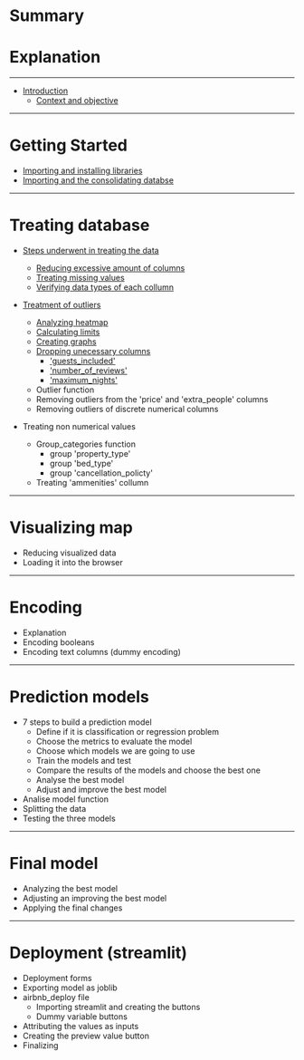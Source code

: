 # Summary

# Explanation

---

- [Introduction](src\1-Introduction\README.md)
  - [Context and objective](src\1-Introduction\objective.md)

---

# Getting Started

* [Importing and installing libraries](src\2-Importing-and-installing-libraries\README.md)
* [Importing and the consolidating databse](src\3-Importing-and-consolidating-database\importing-and-consolidating-database.md)

---

# Treating database

* [Steps underwent in treating the data](src\4-Reduce-excessive-columns\README.MD)

  * [Reducing excessive amount of columns](src\4-Reduce-excessive-columns\reduce-excessive-collumns.md)
  * [Treating missing values](src\4-Reduce-excessive-columns\treating-missing-values.md)
  * [Verifying data types of each collumn](src\4-Reduce-excessive-columns\verify-data-types.md)
* [Treatment of outliers](src\5-Treatment-of-outliers\README.md)

  * [Analyzing heatmap](src\5-Treatment-of-outliers\analyzing-heatmap.md)
  * [Calculating limits](src\5-Treatment-of-outliers\calculating-limits.md)
  * [Creating graphs](src\5-Treatment-of-outliers\creating-graphs.md)
  * [Dropping unecessary columns](src\5-Treatment-of-outliers\5-1-Dropping-uncessary-columns\README.md)
    * [&#39;guests_included&#39;](src\5-Treatment-of-outliers\5-1-Dropping-uncessary-columns\guests_included.md)
    * [&#39;number_of_reviews&#39;](src\5-Treatment-of-outliers\5-1-Dropping-uncessary-columns\number_of_reviews.md)
    * [&#39;maximum_nights&#39;](src\5-Treatment-of-outliers\5-1-Dropping-uncessary-columns\maximum_nights.md)
  * Outlier function
  * Removing outliers from the 'price' and 'extra_people' columns
  * Removing outliers of discrete numerical columns
* Treating non numerical values

  * Group_categories function
    * group 'property_type'
    * group 'bed_type'
    * group 'cancellation_policty'
  * Treating 'ammenities' collumn

---

# Visualizing map

* Reducing visualized data
* Loading it into the browser

---

# Encoding

* Explanation
* Encoding booleans
* Encoding text columns (dummy encoding)

---

# Prediction models

* 7 steps to build a prediction model
  * Define if it is classification or regression problem
  * Choose the metrics to evaluate the model
  * Choose which models we are going to use
  * Train the models and test
  * Compare the results of the models and choose the best one
  * Analyse the best model
  * Adjust and improve the best model
* Analise model function
* Splitting the data
* Testing the three models

---

# Final model

* Analyzing the best model
* Adjusting an improving the best model
* Applying the final changes

---

# Deployment (streamlit)

* Deployment forms
* Exporting model as joblib
* airbnb_deploy file
  * Importing streamlit and creating the buttons
  * Dummy variable buttons
* Attributing the values as inputs
* Creating the preview value button
* Finalizing
